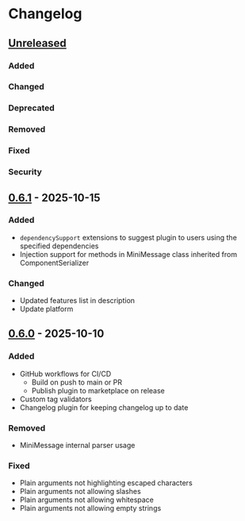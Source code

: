 # Changelog

## [Unreleased]

### Added

### Changed

### Deprecated

### Removed

### Fixed

### Security

## [0.6.1] - 2025-10-15

### Added

- `dependencySupport` extensions to suggest plugin to users using the specified dependencies
- Injection support for methods in MiniMessage class inherited from ComponentSerializer

### Changed

- Updated features list in description
- Update platform

## [0.6.0] - 2025-10-10

### Added

- GitHub workflows for CI/CD
  - Build on push to main or PR
  - Publish plugin to marketplace on release
- Custom tag validators
- Changelog plugin for keeping changelog up to date

### Removed

- MiniMessage internal parser usage

### Fixed

- Plain arguments not highlighting escaped characters
- Plain arguments not allowing slashes
- Plain arguments not allowing whitespace
- Plain arguments not allowing empty strings

[Unreleased]: https://github.com/Privatech38/intellij-minimessage/compare/v0.6.1...HEAD
[0.6.1]: https://github.com/Privatech38/intellij-minimessage/compare/v0.6.0...v0.6.1
[0.6.0]: https://github.com/Privatech38/intellij-minimessage/commits/v0.6.0
